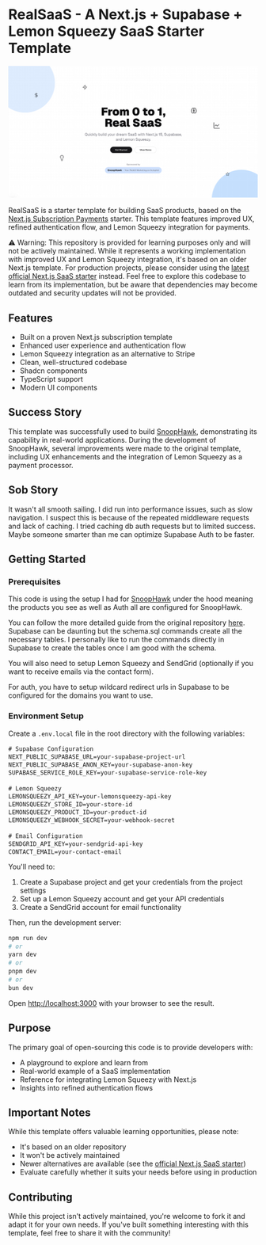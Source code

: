 # RealSaaS - A Next.js + Supabase + Lemon Squeezy SaaS Starter Template

![Demo](https://github.com/btahir/realsaas/blob/main/app/opengraph-image.png)

RealSaaS is a starter template for building SaaS products, based on the [Next.js Subscription Payments](https://github.com/vercel/nextjs-subscription-payments) starter. This template features improved UX, refined authentication flow, and Lemon Squeezy integration for payments.

⚠️ Warning: This repository is provided for learning purposes only and will not be actively maintained. While it represents a working implementation with improved UX and Lemon Squeezy integration, it's based on an older Next.js template. For production projects, please consider using the [latest official Next.js SaaS starter](https://github.com/nextjs/saas-starter) instead. Feel free to explore this codebase to learn from its implementation, but be aware that dependencies may become outdated and security updates will not be provided.

## Features

- Built on a proven Next.js subscription template
- Enhanced user experience and authentication flow
- Lemon Squeezy integration as an alternative to Stripe
- Clean, well-structured codebase
- Shadcn components
- TypeScript support
- Modern UI components

## Success Story

This template was successfully used to build [SnoopHawk](http://snoophawk.com/), demonstrating its capability in real-world applications. During the development of SnoopHawk, several improvements were made to the original template, including UX enhancements and the integration of Lemon Squeezy as a payment processor.

## Sob Story

It wasn't all smooth sailing. I did run into performance issues, such as slow navigation. I suspect this is because of the repeated middleware requests and lack of caching. I tried caching db auth requests but to limited success. Maybe someone smarter than me can optimize Supabase Auth to be faster.

## Getting Started

### Prerequisites

This code is using the setup I had for [SnoopHawk](http://snoophawk.com/) under the hood meaning the products you see as well as Auth all are configured for SnoopHawk.

You can follow the more detailed guide from the original repository [here](https://github.com/vercel/nextjs-subscription-payments). Supabase can be daunting but the schema.sql commands create all the necessary tables. I personally like to run the commands directly in Supabase to create the tables once I am good with the schema.

You will also need to setup Lemon Squeezy and SendGrid (optionally if you want to receive emails via the contact form).

For auth, you have to setup wildcard redirect urls in Supabase to be configured for the domains you want to use.

### Environment Setup

Create a `.env.local` file in the root directory with the following variables:

```env
# Supabase Configuration
NEXT_PUBLIC_SUPABASE_URL=your-supabase-project-url
NEXT_PUBLIC_SUPABASE_ANON_KEY=your-supabase-anon-key
SUPABASE_SERVICE_ROLE_KEY=your-supabase-service-role-key

# Lemon Squeezy
LEMONSQUEEZY_API_KEY=your-lemonsqueezy-api-key
LEMONSQUEEZY_STORE_ID=your-store-id
LEMONSQUEEZY_PRODUCT_ID=your-product-id
LEMONSQUEEZY_WEBHOOK_SECRET=your-webhook-secret

# Email Configuration
SENDGRID_API_KEY=your-sendgrid-api-key
CONTACT_EMAIL=your-contact-email
```

You'll need to:

1. Create a Supabase project and get your credentials from the project settings
2. Set up a Lemon Squeezy account and get your API credentials
3. Create a SendGrid account for email functionality

Then, run the development server:

```bash
npm run dev
# or
yarn dev
# or
pnpm dev
# or
bun dev
```

Open [http://localhost:3000](http://localhost:3000) with your browser to see the result.

## Purpose

The primary goal of open-sourcing this code is to provide developers with:

- A playground to explore and learn from
- Real-world example of a SaaS implementation
- Reference for integrating Lemon Squeezy with Next.js
- Insights into refined authentication flows

## Important Notes

While this template offers valuable learning opportunities, please note:

- It's based on an older repository
- It won't be actively maintained
- Newer alternatives are available (see the [official Next.js SaaS starter](https://github.com/nextjs/saas-starter))
- Evaluate carefully whether it suits your needs before using in production

## Contributing

While this project isn't actively maintained, you're welcome to fork it and adapt it for your own needs. If you've built something interesting with this template, feel free to share it with the community!
